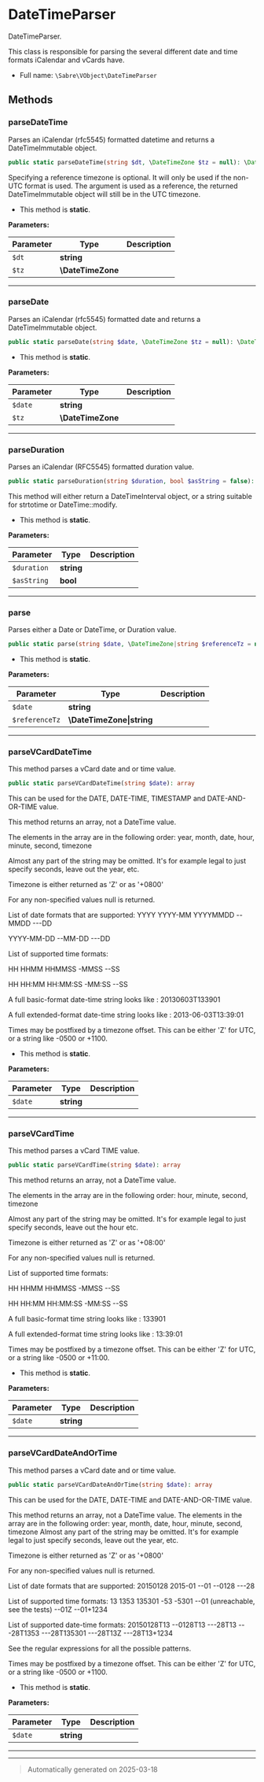 
# DateTimeParser

DateTimeParser.

This class is responsible for parsing the several different date and time
formats iCalendar and vCards have.

* Full name: `\Sabre\VObject\DateTimeParser`




## Methods


### parseDateTime

Parses an iCalendar (rfc5545) formatted datetime and returns a
DateTimeImmutable object.

```php
public static parseDateTime(string $dt, \DateTimeZone $tz = null): \DateTimeImmutable
```

Specifying a reference timezone is optional. It will only be used
if the non-UTC format is used. The argument is used as a reference, the
returned DateTimeImmutable object will still be in the UTC timezone.

* This method is **static**.




**Parameters:**

| Parameter | Type | Description |
|-----------|------|-------------|
| `$dt` | **string** |  |
| `$tz` | **\DateTimeZone** |  |





***

### parseDate

Parses an iCalendar (rfc5545) formatted date and returns a DateTimeImmutable object.

```php
public static parseDate(string $date, \DateTimeZone $tz = null): \DateTimeImmutable
```



* This method is **static**.




**Parameters:**

| Parameter | Type | Description |
|-----------|------|-------------|
| `$date` | **string** |  |
| `$tz` | **\DateTimeZone** |  |





***

### parseDuration

Parses an iCalendar (RFC5545) formatted duration value.

```php
public static parseDuration(string $duration, bool $asString = false): \DateInterval|string
```

This method will either return a DateTimeInterval object, or a string
suitable for strtotime or DateTime::modify.

* This method is **static**.




**Parameters:**

| Parameter | Type | Description |
|-----------|------|-------------|
| `$duration` | **string** |  |
| `$asString` | **bool** |  |





***

### parse

Parses either a Date or DateTime, or Duration value.

```php
public static parse(string $date, \DateTimeZone|string $referenceTz = null): \DateTimeImmutable|\DateInterval
```



* This method is **static**.




**Parameters:**

| Parameter | Type | Description |
|-----------|------|-------------|
| `$date` | **string** |  |
| `$referenceTz` | **\DateTimeZone&#124;string** |  |





***

### parseVCardDateTime

This method parses a vCard date and or time value.

```php
public static parseVCardDateTime(string $date): array
```

This can be used for the DATE, DATE-TIME, TIMESTAMP and
DATE-AND-OR-TIME value.

This method returns an array, not a DateTime value.

The elements in the array are in the following order:
year, month, date, hour, minute, second, timezone

Almost any part of the string may be omitted. It's for example legal to
just specify seconds, leave out the year, etc.

Timezone is either returned as 'Z' or as '+0800'

For any non-specified values null is returned.

List of date formats that are supported:
YYYY
YYYY-MM
YYYYMMDD
--MMDD
---DD

YYYY-MM-DD
--MM-DD
---DD

List of supported time formats:

HH
HHMM
HHMMSS
-MMSS
--SS

HH
HH:MM
HH:MM:SS
-MM:SS
--SS

A full basic-format date-time string looks like :
20130603T133901

A full extended-format date-time string looks like :
2013-06-03T13:39:01

Times may be postfixed by a timezone offset. This can be either 'Z' for
UTC, or a string like -0500 or +1100.

* This method is **static**.




**Parameters:**

| Parameter | Type | Description |
|-----------|------|-------------|
| `$date` | **string** |  |





***

### parseVCardTime

This method parses a vCard TIME value.

```php
public static parseVCardTime(string $date): array
```

This method returns an array, not a DateTime value.

The elements in the array are in the following order:
hour, minute, second, timezone

Almost any part of the string may be omitted. It's for example legal to
just specify seconds, leave out the hour etc.

Timezone is either returned as 'Z' or as '+08:00'

For any non-specified values null is returned.

List of supported time formats:

HH
HHMM
HHMMSS
-MMSS
--SS

HH
HH:MM
HH:MM:SS
-MM:SS
--SS

A full basic-format time string looks like :
133901

A full extended-format time string looks like :
13:39:01

Times may be postfixed by a timezone offset. This can be either 'Z' for
UTC, or a string like -0500 or +11:00.

* This method is **static**.




**Parameters:**

| Parameter | Type | Description |
|-----------|------|-------------|
| `$date` | **string** |  |





***

### parseVCardDateAndOrTime

This method parses a vCard date and or time value.

```php
public static parseVCardDateAndOrTime(string $date): array
```

This can be used for the DATE, DATE-TIME and
DATE-AND-OR-TIME value.

This method returns an array, not a DateTime value.
The elements in the array are in the following order:
    year, month, date, hour, minute, second, timezone
Almost any part of the string may be omitted. It's for example legal to
just specify seconds, leave out the year, etc.

Timezone is either returned as 'Z' or as '+0800'

For any non-specified values null is returned.

List of date formats that are supported:
    20150128
    2015-01
    --01
    --0128
    ---28

List of supported time formats:
    13
    1353
    135301
    -53
    -5301
    --01 (unreachable, see the tests)
    --01Z
    --01+1234

List of supported date-time formats:
    20150128T13
    --0128T13
    ---28T13
    ---28T1353
    ---28T135301
    ---28T13Z
    ---28T13+1234

See the regular expressions for all the possible patterns.

Times may be postfixed by a timezone offset. This can be either 'Z' for
UTC, or a string like -0500 or +1100.

* This method is **static**.




**Parameters:**

| Parameter | Type | Description |
|-----------|------|-------------|
| `$date` | **string** |  |





***


***
> Automatically generated on 2025-03-18
